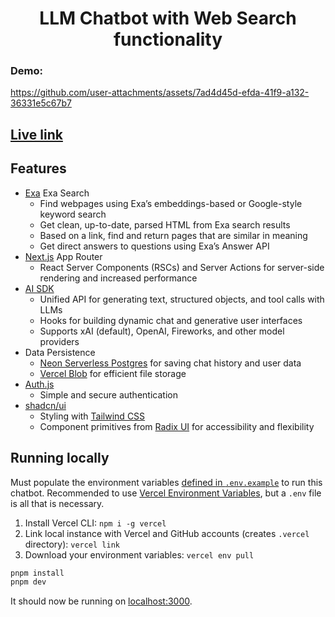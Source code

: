 <h1 align="center">LLM Chatbot with Web Search functionality</h1>
<h3>Demo:</h3>

https://github.com/user-attachments/assets/7ad4d45d-efda-41f9-a132-36331e5c67b7

## [Live link](https://ai-chatbot-with-web-search.vercel.app/)

## Features
- [Exa](https://dashboard.exa.ai/playground) Exa Search
  - Find webpages using Exa’s embeddings-based or Google-style keyword search
  - Get clean, up-to-date, parsed HTML from Exa search results
  - Based on a link, find and return pages that are similar in meaning
  - Get direct answers to questions using Exa’s Answer API
- [Next.js](https://nextjs.org) App Router
  - React Server Components (RSCs) and Server Actions for server-side rendering and increased performance
- [AI SDK](https://sdk.vercel.ai/docs)
  - Unified API for generating text, structured objects, and tool calls with LLMs
  - Hooks for building dynamic chat and generative user interfaces
  - Supports xAI (default), OpenAI, Fireworks, and other model providers
- Data Persistence
  - [Neon Serverless Postgres](https://vercel.com/marketplace/neon) for saving chat history and user data
  - [Vercel Blob](https://vercel.com/storage/blob) for efficient file storage
- [Auth.js](https://authjs.dev)
  - Simple and secure authentication
- [shadcn/ui](https://ui.shadcn.com)
  - Styling with [Tailwind CSS](https://tailwindcss.com)
  - Component primitives from [Radix UI](https://radix-ui.com) for accessibility and flexibility

## Running locally

Must populate the environment variables [defined in `.env.example`](.env.example) to run this chatbot. Recommended to use [Vercel Environment Variables](https://vercel.com/docs/projects/environment-variables), but a `.env` file is all that is necessary.

1. Install Vercel CLI: `npm i -g vercel`
2. Link local instance with Vercel and GitHub accounts (creates `.vercel` directory): `vercel link`
3. Download your environment variables: `vercel env pull`

```bash
pnpm install
pnpm dev
```

It should now be running on [localhost:3000](http://localhost:3000).
